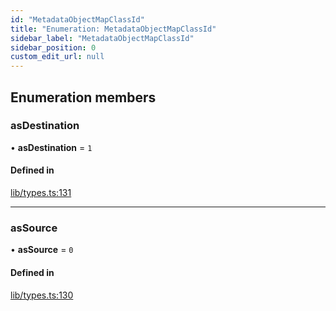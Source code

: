 ```yaml
---
id: "MetadataObjectMapClassId"
title: "Enumeration: MetadataObjectMapClassId"
sidebar_label: "MetadataObjectMapClassId"
sidebar_position: 0
custom_edit_url: null
---
```


## Enumeration members

### asDestination

• **asDestination** = `1`

#### Defined in

[lib/types.ts:131](https://github.com/nartc/mapper/blob/26cdf55/packages/core/src/lib/types.ts#L131)

___

### asSource

• **asSource** = `0`

#### Defined in

[lib/types.ts:130](https://github.com/nartc/mapper/blob/26cdf55/packages/core/src/lib/types.ts#L130)
